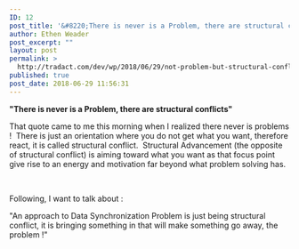 ```yaml
---
ID: 12
post_title: '&#8220;There is never is a Problem, there are structural conflicts&#8221;'
author: Ethen Weader
post_excerpt: ""
layout: post
permalink: >
  http://tradact.com/dev/wp/2018/06/29/not-problem-but-structural-conflict/
published: true
post_date: 2018-06-29 11:56:31
---
```

<strong>"There is never is a Problem, there are structural conflicts"</strong>

That quote came to me this morning when I realized there never is problems !  There is just an orientation where you do not get what you want, therefore react, it is called structural conflict.  Structural Advancement (the opposite of structural conflict) is aiming toward what you want as that focus point give rise to an energy and motivation far beyond what problem solving has.

&nbsp;

Following, I want to talk about :

"An approach to Data Synchronization Problem is just being structural conflict, it is bringing something in that will make something go away, the problem !"